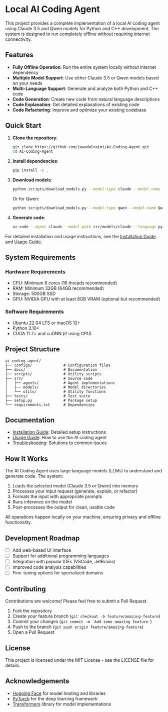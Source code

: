 # Local AI Coding Agent

This project provides a complete implementation of a local AI coding agent using Claude 3.5 and Qwen models for Python and C++ development. The system is designed to run completely offline without requiring internet connectivity.

## Features

- **Fully Offline Operation**: Run the entire system locally without internet dependency
- **Multiple Model Support**: Use either Claude 3.5 or Qwen models based on your needs
- **Multi-Language Support**: Generate and analyze both Python and C++ code
- **Code Generation**: Create new code from natural language descriptions
- **Code Explanation**: Get detailed explanations of existing code
- **Code Refactoring**: Improve and optimize your existing codebase

## Quick Start

1. **Clone the repository**:
   ```bash
   git clone https://github.com/jawadalnaimi/Ai-Coding-Agent.git
   cd Ai-Coding-Agent
   ```

2. **Install dependencies**:
   ```bash
   pip install -e .
   ```

3. **Download models**:
   ```bash
   python scripts/download_models.py --model-type claude --model-name anthropic/claude-3-haiku-20240307 --output-dir src/models/claude
   ```
   
   Or for Qwen:
   ```bash
   python scripts/download_models.py --model-type qwen --model-name Qwen/Qwen-7B-Chat --output-dir src/models/qwen
   ```

4. **Generate code**:
   ```bash
   ai-code --agent claude --model-path src/models/claude --language python generate "Write a function to calculate the factorial of a number"
   ```

For detailed installation and usage instructions, see the [Installation Guide](docs/INSTALLATION.md) and [Usage Guide](docs/USAGE.md).

## System Requirements

### Hardware Requirements
- CPU: Minimum 8 cores (16 threads recommended)
- RAM: Minimum 32GB (64GB recommended)
- Storage: 500GB SSD
- GPU: NVIDIA GPU with at least 8GB VRAM (optional but recommended)

### Software Requirements
- Ubuntu 22.04 LTS or macOS 12+
- Python 3.10+
- CUDA 11.7+ and cuDNN (if using GPU)

## Project Structure

```
ai-coding-agent/
├── configs/              # Configuration files
├── docs/                 # Documentation
├── scripts/              # Utility scripts
├── src/                  # Source code
│   ├── agents/           # Agent implementations
│   ├── models/           # Model directories
│   └── utils/            # Utility functions
├── tests/                # Test suite
├── setup.py              # Package setup
└── requirements.txt      # Dependencies
```

## Documentation

- [Installation Guide](docs/INSTALLATION.md): Detailed setup instructions
- [Usage Guide](docs/USAGE.md): How to use the AI coding agent
- [Troubleshooting](docs/TROUBLESHOOTING.md): Solutions to common issues

## How It Works

The AI Coding Agent uses large language models (LLMs) to understand and generate code. The system:

1. Loads the selected model (Claude 3.5 or Qwen) into memory
2. Processes your input request (generate, explain, or refactor)
3. Formats the input with appropriate prompts
4. Runs inference on the model
5. Post-processes the output for clean, usable code

All operations happen locally on your machine, ensuring privacy and offline functionality.

## Development Roadmap

- [ ] Add web-based UI interface
- [ ] Support for additional programming languages
- [ ] Integration with popular IDEs (VSCode, JetBrains)
- [ ] Improved code analysis capabilities
- [ ] Fine-tuning options for specialized domains

## Contributing

Contributions are welcome! Please feel free to submit a Pull Request.

1. Fork the repository
2. Create your feature branch (`git checkout -b feature/amazing-feature`)
3. Commit your changes (`git commit -m 'Add some amazing feature'`)
4. Push to the branch (`git push origin feature/amazing-feature`)
5. Open a Pull Request

## License

This project is licensed under the MIT License - see the LICENSE file for details.

## Acknowledgements

- [Hugging Face](https://huggingface.co/) for model hosting and libraries
- [PyTorch](https://pytorch.org/) for the deep learning framework
- [Transformers](https://github.com/huggingface/transformers) library for model implementations
